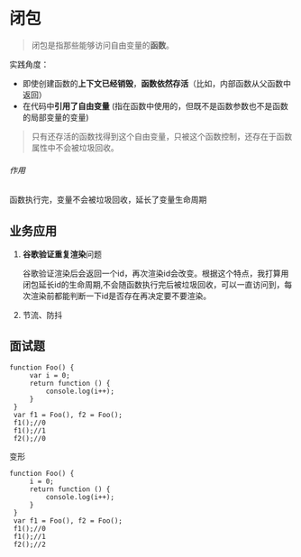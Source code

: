 # 闭包
>闭包是指那些能够访问自由变量的**函数**。

实践角度：
- 即使创建函数的**上下文已经销毁**，**函数依然存活**（比如，内部函数从父函数中返回）
- 在代码中**引用了自由变量** (指在函数中使用的，但既不是函数参数也不是函数的局部变量的变量)
>只有还存活的函数找得到这个自由变量，只被这个函数控制，还存在于函数属性中不会被垃圾回收。
###### 作用
函数执行完，变量不会被垃圾回收，延长了变量生命周期
## 业务应用
1. **谷歌验证重复渲染**问题

   谷歌验证渲染后会返回一个id，再次渲染id会改变。根据这个特点，我打算用闭包延长id的生命周期,不会随函数执行完后被垃圾回收，可以一直访问到，每次渲染前都能判断一下id是否存在再决定要不要渲染。

2. 节流、防抖
## 面试题
```
function Foo() {
     var i = 0;
     return function () {
         console.log(i++);
     }
 }
 var f1 = Foo(), f2 = Foo();
 f1();//0
 f1();//1
 f2();//0
```
变形
```
function Foo() {
     i = 0;
     return function () {
         console.log(i++);
     }
 }
 var f1 = Foo(), f2 = Foo();
 f1();//0
 f1();//1
 f2();//2
```